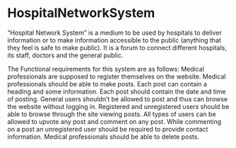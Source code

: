 # HospitalNetworkSystem
“Hospital Network System” is a medium to be used by hospitals to deliver information or to make information accessible to the public (anything that they feel is safe to make public). It is a forum to connect different hospitals, its staff, doctors and the general public.


The Functional requirements for this system are as follows:
  Medical professionals are supposed to register themselves on the website.
  Medical professionals should be able to make posts.
  Each post can contain a heading and some information.
  Each post should contain the date and time of posting.
  General users shouldn’t be allowed to post and thus can browse the website without logging in.
  Registered and unregistered users should be able to browse through the site viewing posts.
  All types of users can be allowed to upvote any post and comment on any post.
  While commenting on a post an unregistered user should be required to provide contact information.
  Medical professionals should be able to delete posts.

